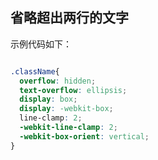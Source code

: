 ## 省略超出两行的文字

示例代码如下：

```css

.className{
  overflow: hidden;
  text-overflow: ellipsis;
  display: box;
  display: -webkit-box;
  line-clamp: 2;
  -webkit-line-clamp: 2;
  -webkit-box-orient: vertical;
}

```
